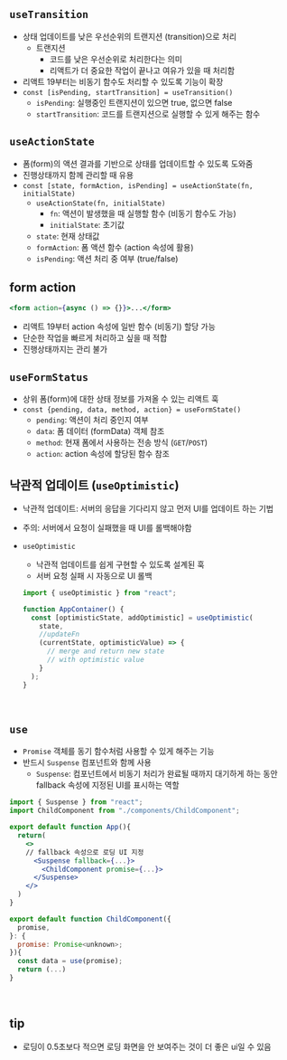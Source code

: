 ## `useTransition`

- 상태 업데이트를 낮은 우선순위의 트랜지션 (transition)으로 처리
  - 트랜지션
    - 코드를 낮은 우선순위로 처리한다는 의미
    - 리액트가 더 중요한 작업이 끝나고 여유가 있을 때 처리함
- 리액트 19부터는 비동기 함수도 처리할 수 있도록 기능이 확장
- `const [isPending, startTransition] = useTransition()`
  - `isPending`: 실행중인 트랜지션이 있으면 true, 없으면 false
  - `startTransition`: 코드를 트랜지션으로 실행할 수 있게 해주는 함수
    <br/>

## `useActionState`

- 폼(form)의 액션 결과를 기반으로 상태를 업데이트할 수 있도록 도와줌
- 진행상태까지 함께 관리할 때 유용
- `const [state, formAction, isPending] = useActionState(fn, initialState)`
  - `useActionState(fn, initialState)`
    - `fn`: 액션이 발생했을 때 실행할 함수 (비동기 함수도 가능)
    - `initialState`: 초기값
  - `state`: 현재 상태값
  - `formAction`: 폼 액션 함수 (action 속성에 활용)
  - `isPending`: 액션 처리 중 여부 (true/false)
    <br/>

## form action

```jsx
<form action={async () => {}}>...</form>
```

- 리액트 19부터 action 속성에 일반 함수 (비동기) 할당 가능
- 단순한 작업을 빠르게 처리하고 싶을 때 적합
- 진행상태까지는 관리 불가
  <br/>

## `useFormStatus`

- 상위 폼(form)에 대한 상태 정보를 가져올 수 있는 리액트 훅
- `const {pending, data, method, action} = useFormState()`
  - `pending`: 액션이 처리 중인지 여부
  - `data`: 폼 데이터 (formData) 객체 참조
  - `method`: 현재 폼에서 사용하는 전송 방식 (`GET`/`POST`)
  - `action`: action 속성에 할당된 함수 참조
    <br/>

## 낙관적 업데이트 (`useOptimistic`)

- 낙관적 업데이트: 서버의 응답을 기다리지 않고 먼저 UI를 업데이트 하는 기법
- 주의: 서버에서 요청이 실패했을 때 UI를 롤백해야함
- `useOptimistic`

  - 낙관적 업데이트를 쉽게 구현할 수 있도록 설계된 훅
  - 서버 요청 실패 시 자동으로 UI 롤백

  ```jsx
  import { useOptimistic } from "react";

  function AppContainer() {
    const [optimisticState, addOptimistic] = useOptimistic(
      state,
      //updateFn
      (currentState, optimisticValue) => {
        // merge and return new state
        // with optimistic value
      }
    );
  }
  ```

  <br/>

## `use`

- `Promise` 객체를 동기 함수처럼 사용할 수 있게 해주는 기능
- 반드시 `Suspense` 컴포넌트와 함께 사용
  - `Suspense`: 컴포넌트에서 비동기 처리가 완료될 때까지 대기하게 하는 동안 fallback 속성에 지정된 UI를 표시하는 역할

```jsx
import { Suspense } from "react";
import ChildComponent from "./components/ChildComponent";

export default function App(){
  return(
    <>
    // fallback 속성으로 로딩 UI 지정
      <Suspense fallback={...}>
        <ChildComponent promise={...}>
      </Suspense>
    </>
  )
}
```

```jsx
export default function ChildComponent({
  promise,
}: {
  promise: Promise<unknown>;
}){
  const data = use(promise);
  return (...)
}
```

<br/>

## tip

- 로딩이 0.5초보다 적으면 로딩 화면을 안 보여주는 것이 더 좋은 ui일 수 있음
